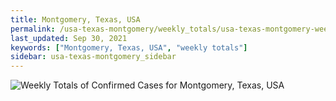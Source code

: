 ```yaml
---
title: Montgomery, Texas, USA
permalink: /usa-texas-montgomery/weekly_totals/usa-texas-montgomery-weekly_totals.html
last_updated: Sep 30, 2021
keywords: ["Montgomery, Texas, USA", "weekly totals"]
sidebar: usa-texas-montgomery_sidebar
---
```


![Weekly Totals of Confirmed Cases for Montgomery, Texas, USA](/covid_tracker/images/graphs/usa-texas-montgomery-weekly_totals_graph.png)
